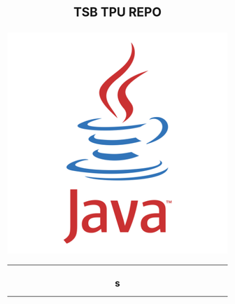 <h1 align="center">TSB TPU REPO</h1>
<h2 align="center">

![HTML2](./rx/java.svg)

***
</h2>
<h2 align="center">s</h2>

***
